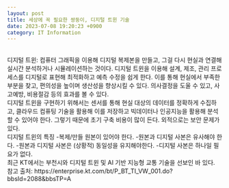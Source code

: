 ```yaml
---
layout: post
title: 세상에 꼭 필요한 쌍둥이, 디지털 트윈 기술
date: 2023-07-08 19:20:23 +0900
category: IT Information
---
```

<br>   
디지털 트윈: 컴퓨터 그래픽을 이용해 디지털 복제본을 만들고, 그걸 다시 현실과 연결해 실시간 분석하거나 시뮬레이션하는 것이다. 디지털 트윈을 이용해 설계, 제조, 관리 프로세스를 디지털로 표현해 최적화하고 예측 수정을 쉽게 한다. 이를 통해 현실에서 부족한 부분을 찾고, 편의성을 높이며 생산성을 향상시킬 수 있다. 의사결정을 도울 수 있고, 사고예방, 비용절감 등의 효과를 볼 수 있다.  
<br>
디지털 트윈을 구현하기 위해서는 센서를 통해 현실 대상의 데이터를 정확하게 수집하고, 클라우드 컴퓨팅 기술을 활용해 이를 저장하고 빅데이터나 인공지능을 활용해 분석할 수 있어야 한다. 그렇기 때문에 초기 구축 비용이 많이 든다. 외적으로는 보안 문제가 있다.  
<br>
디지털 트윈의 특징  
-복제/만들 원본이 있어야 한다.  
-원본과 디지털 사본은 유사해야 한다.  
-원본과 디지털 사본은 (상황적) 동일성을 유지해야한다.  
-디지털 사본은 하나일 필요가 없다.
<br>  
최근 KT에서는 부천시와 디지털 트윈 및 AI 기반 지능형 교통 기술을 선보인 바 있다.
<br>  
참고 출처: https://enterprise.kt.com/bt/P_BT_TI_VW_001.do?bbsId=2088&bbsTP=A  
